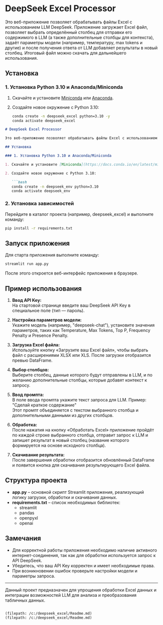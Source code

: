 # DeepSeek Excel Processor

Это веб-приложение позволяет обрабатывать файлы Excel с использованием LLM DeepSeek. Приложение загружает Excel файл, позволяет выбрать определённый столбец для отправки его содержимого в LLM (а также дополнительные столбцы для контекста), задаёт параметры модели (например, температуру, max tokens и другие) и после получения ответа от LLM добавляет результаты в новый столбец. Итоговый файл можно скачать для дальнейшего использования.

## Установка

### 1. Установка Python 3.10 и Anaconda/Miniconda

1. Скачайте и установите [Miniconda](https://docs.conda.io/en/latest/miniconda.html) или [Anaconda](https://www.anaconda.com/products/individual).

2. Создайте новое окружение с Python 3.10:

   ```bash
   conda create -n deepseek_excel python=3.10 -y
   conda activate deepseek_excel


```markdown
# DeepSeek Excel Processor

Это веб-приложение позволяет обрабатывать файлы Excel с использованием LLM DeepSeek. Приложение загружает Excel файл, позволяет выбрать определённый столбец для отправки его содержимого в LLM (а также дополнительные столбцы для контекста), задаёт параметры модели (например, температуру, max tokens и другие) и после получения ответа от LLM добавляет результаты в новый столбец. Итоговый файл можно скачать для дальнейшего использования.

## Установка

### 1. Установка Python 3.10 и Anaconda/Miniconda

1. Скачайте и установите [Miniconda](https://docs.conda.io/en/latest/miniconda.html) или [Anaconda](https://www.anaconda.com/products/individual).

2. Создайте новое окружение с Python 3.10:

   ```bash
   conda create -n deepseek_env python=3.10
   conda activate deepseek_env
   ```

### 2. Установка зависимостей

Перейдите в каталог проекта (например, deepseek_excel) и выполните команду:

```bash
pip install -r requirements.txt
```

## Запуск приложения

Для старта приложения выполните команду:

```bash
streamlit run app.py
```

После этого откроется веб-интерфейс приложения в браузере.

## Пример использования

1. **Ввод API Key:**  
   На стартовой странице введите ваш DeepSeek API Key в специальное поле (тип — пароль).

2. **Настройка параметров модели:**  
   Укажите модель (например, "deepseek-chat"), установите значения параметров, таких как Temperature, Max Tokens, Top P, Frequency Penalty и Presence Penalty.

3. **Загрузка Excel файла:**  
   Используйте кнопку «Загрузите ваш Excel файл», чтобы выбрать файл с расширениями XLSX или XLS. После загрузки отобразится превью DataFrame.

4. **Выбор столбцов:**  
   Выберите столбец, данные которого будут отправлены в LLM, и по желанию дополнительные столбцы, которые добавят контекст к запросу.

5. **Ввод промпта:**  
   В поле ввода промпта укажите текст запроса для LLM. Пример:  
   "Сделай краткое содержание"  
   Этот промпт объединяется с текстом выбранного столбца и дополнительными данными из других столбцов.

6. **Обработка:**  
   После нажатия на кнопку «Обработать Excel» приложение пройдёт по каждой строке выбранного столбца, отправит запрос к LLM и запишет результат в новый столбец (название которого формируется на основе исходного столбца).

7. **Скачивание результата:**  
   После завершения обработки отобразится обновлённый DataFrame и появится кнопка для скачивания результирующего Excel файла.

## Структура проекта

- **app.py** – основной скрипт Streamlit приложения, реализующий логику загрузки, обработки и скачивания данных.
- **requirements.txt** – список необходимых библиотек:
  - streamlit
  - pandas
  - openpyxl
  - openai

## Замечания

- Для корректной работы приложения необходимо наличие активного интернет-соединения, так как для обработки используется запрос к API DeepSeek.
- Убедитесь, что ваш API Key корректен и имеет необходимые права.
- При возникновении ошибок проверьте настройки модели и параметры запроса.

---
Данный проект предназначен для упрощения обработки Excel данных и интеграции возможностей LLM для анализа и преобразования табличных данных.
```

(filepath: /c:/deepseek_excel/Readme.md)
(filepath: /c:/deepseek_excel/Readme.md)